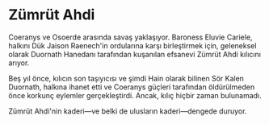 # Zümrüt Ahdi

Coeranys ve Osoerde arasında savaş yaklaşıyor. Baroness Eluvie Cariele, halkını Dük Jaison Raenech'in ordularına karşı birleştirmek için, geleneksel olarak Duornath Hanedanı tarafından kuşanılan efsanevi Zümrüt Ahdi kılıcını arıyor.

Beş yıl önce, kılıcın son taşıyıcısı ve şimdi Hain olarak bilinen Sör Kalen Duornath, halkına ihanet etti ve Coeranys güçleri tarafından öldürülmeden önce korkunç eylemler gerçekleştirdi. Ancak, kılıç hiçbir zaman bulunamadı.

Zümrüt Ahdi'nin kaderi—ve belki de ulusların kaderi—dengede duruyor.